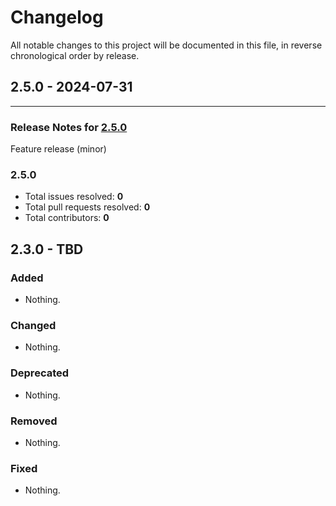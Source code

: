 # Changelog

All notable changes to this project will be documented in this file, in reverse chronological order by release.

## 2.5.0 - 2024-07-31


-----

### Release Notes for [2.5.0](https://github.com/WebProject-xyz/ikea-tradfri-php/milestone/7)

Feature release (minor)

### 2.5.0

- Total issues resolved: **0**
- Total pull requests resolved: **0**
- Total contributors: **0**

## 2.3.0 - TBD

### Added

- Nothing.

### Changed

- Nothing.

### Deprecated

- Nothing.

### Removed

- Nothing.

### Fixed

- Nothing.
